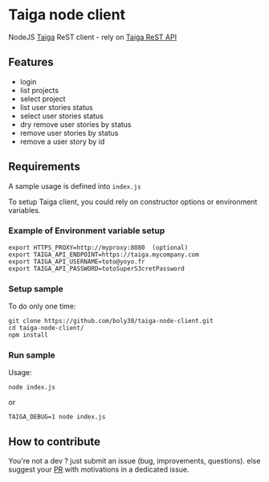 # Taiga node client

NodeJS [Taiga](https://www.taiga.io/) ReST client - rely on [Taiga ReST API](https://docs.taiga.io/api.html)

## Features
- login
- list projects
- select project
- list user stories status
- select user stories status
- dry remove user stories by status
- remove user stories by status
- remove a user story by id

## Requirements

A sample usage is defined into `index.js`

To setup Taiga client, you could rely on constructor options or environment variables.

### Example of Environment variable setup

```
export HTTPS_PROXY=http://myproxy:8080  (optional)
export TAIGA_API_ENDPOINT=https://taiga.mycompany.com
export TAIGA_API_USERNAME=toto@yoyo.fr
export TAIGA_API_PASSWORD=totoSuperS3cretPassword
```

### Setup sample 

To do only one time:
```
git clone https://github.com/boly38/taiga-node-client.git
cd taiga-node-client/
npm install
```

### Run sample 

Usage:
```
node index.js
```
or
```
TAIGA_DEBUG=1 node index.js
```

## How to contribute

You're not a dev ? just submit an issue (bug, improvements, questions).
else suggest your [PR](https://github.com/boly38/taiga-node-client/pulls) with motivations in a dedicated issue.
